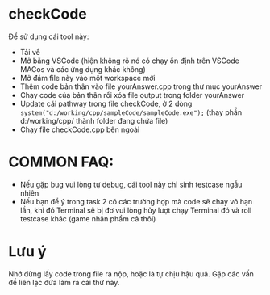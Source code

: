 # checkCode
  Để sử dụng cái tool này:
+ Tải về 
+ Mở bằng VSCode (hiện không rõ nó có chạy ổn định trên VSCode MACos và các ứng dụng khác không)
+ Mở đám file này vào một workspace mới
+ Thêm code bản thân vào file yourAnswer.cpp trong thư mục yourAnswer
+ Chạy code của bản thân rồi xóa file output trong folder yourAnswer
+ Update cái pathway trong file checkCode, ở 2 dòng `system("d:/working/cpp/sampleCode/sampleCode.exe");` (thay phần d:/working/cpp/ thành folder đang chứa file) 
+ Chạy file checkCode.cpp bên ngoài

# COMMON FAQ:
+ Nếu gặp bug vui lòng tự debug, cái tool này chỉ sinh testcase ngẫu nhiên
+ Nếu bạn để ý trong task 2 có các trường hợp mà code sẽ chạy vô hạn lần, khi đó Terminal sẽ bị đơ vui lòng hủy lượt chạy Terminal đó và roll testcase khác (game nhân phẩm cả thôi)

# Lưu ý
  Nhớ đừng lấy code trong file ra nộp, hoặc là tự chịu hậu quả.
  Gặp các vấn đề liên lạc đứa làm ra cái thứ này.
